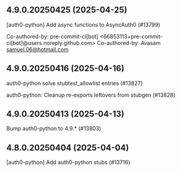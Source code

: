## 4.9.0.20250425 (2025-04-25)

[auth0-python] Add async functions to AsyncAuth0 (#13799)

Co-authored-by: pre-commit-ci[bot] <66853113+pre-commit-ci[bot]@users.noreply.github.com>
Co-authored-by: Avasam <samuel.06@hotmail.com>

## 4.9.0.20250416 (2025-04-16)

auth0-python solve stubtest_allowlist entries (#13827)

auth0-python: Cleanup re-exports leftovers from stubgen (#13828)

## 4.9.0.20250413 (2025-04-13)

Bump auth0-python to 4.9.* (#13803)

## 4.8.0.20250404 (2025-04-04)

[auth0-python] Add auth0-python stubs (#13716)

